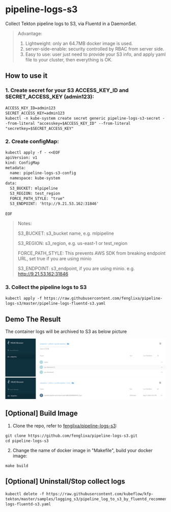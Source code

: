 pipeline-logs-s3
===

Collect Tekton pipeline logs to S3, via Fluentd in a DaemonSet.

> Advantage:
> 1. Lightweight: only an 64.7MB docker image is used.
> 2. server-side-enable: security controlled by RBAC from server side.
> 3. Easy to use: user just need to provide your S3 info, and apply yaml file to your cluster, then everything is OK.

## How to use it

### 1. Create secret for your S3 ACCESS_KEY_ID and SECRET_ACCESS_KEY (admin123):
```
ACCESS_KEY_ID=admin123
SECRET_ACCESS_KEY=admin123
kubectl -n kube-system create secret generic pipeline-logs-s3-secret --from-literal "accesskey=$ACCESS_KEY_ID" --from-literal "secretkey=$SECRET_ACCESS_KEY"
```
### 2. Create configMap:

```
kubectl apply -f - <<EOF
apiVersion: v1
kind: ConfigMap
metadata:
  name: pipeline-logs-s3-config
  namespace: kube-system
data:
  S3_BUCKET: mlpipeline
  S3_REGION: test_region
  FORCE_PATH_STYLE: "true"
  S3_ENDPOINT: 'http://9.21.53.162:31846'

EOF
```


> Notes:
>
> S3_BUCKET: s3_bucket name, e.g. mlpipeline
>
> S3_REGION: s3_region, e.g. us-east-1 or test_region
>
> FORCE_PATH_STYLE: This prevents AWS SDK from breaking endpoint URL, set true if you are using minio
>
> S3_ENDPOINT: s3_endpoint, if you are using minio. e.g. http://9.21.53.162:31846



### 3. Collect the pipeline logs to S3
```
kubectl apply -f https://raw.githubusercontent.com/fenglixa/pipeline-logs-s3/master/pipeline-logs-fluentd-s3.yaml
```

## Demo The Result
The container logs will be archived to S3 as below picture

![s3-1](images/s3-1.png)
![s3-2](images/s3-2.png)


## [Optional] Build Image
1. Clone the repo, refer to [fenglixa/pipeline-logs-s3](https://github.com/fenglixa/pipeline-logs-s3):
```
git clone https://github.com/fenglixa/pipeline-logs-s3.git
cd pipeline-logs-s3
```
2. Change the name of docker image in "Makefile", build your docker image:
```
make build
```

## [Optional] Uninstall/Stop collect logs

```
kubectl delete -f https://raw.githubusercontent.com/kubeflow/kfp-tekton/master/samples/logging_s3/pipeline_log_to_s3_by_fluentd_recommend/pipeline-logs-fluentd-s3.yaml
```


